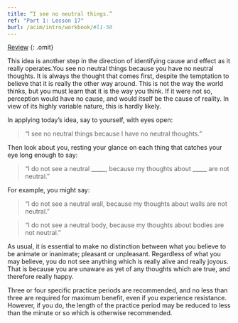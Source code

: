 ```yaml
---
title: “I see no neutral things.”
ref: "Part 1: Lesson 17"
burl: /acim/intro/workbook/#l1-50
---
```


<a class="hide-review" href="/acim/workbook/l054/#l017">Review</a>
{: .omit}

This idea is another step in the direction of identifying cause and
effect as it really operates.You see no neutral things because you have
no neutral thoughts. It is always the thought that comes first, despite
the temptation to believe that it is really the other way around. This
is not the way the world thinks, but you must learn that it is the way
you think. If it were not so, perception would have no cause, and would
itself be the cause of reality. In view of its highly variable nature,
this is hardly likely.

In applying today’s idea, say to yourself, with eyes open:

> “I see no neutral things because I have no neutral thoughts.”

Then look about you, resting your glance on each thing that catches your
eye long enough to say:

> “I do not see a neutral \_\_\_\_\_, because my thoughts about
> \_\_\_\_\_ are not neutral.”

For example, you might say:

> “I do not see a neutral wall, because my thoughts about walls are not
> neutral.”

> “I do not see a neutral body, because my thoughts about bodies are
> not neutral.”

As usual, it is essential to make no distinction between what you
believe to be animate or inanimate; pleasant or unpleasant. Regardless
of what you may believe, you do not see anything which is really alive
and really joyous. That is because you are unaware as yet of any
thoughts which are true, and therefore really happy.

Three or four specific practice periods are recommended, and no less
than three are required for maximum benefit, even if you experience
resistance. However, if you do, the length of the practice period may be
reduced to less than the minute or so which is otherwise recommended.

